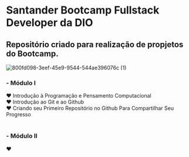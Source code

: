 # Santander Bootcamp Fullstack Developer da DIO
## Repositório criado para realização de propjetos do Bootcamp. 

![800fd098-3eef-45e9-9544-544ae396076c (1)](https://user-images.githubusercontent.com/87916977/171748680-c556e5c8-cc5f-4b74-a84b-f3645858caa3.png)


### - Módulo I<br />
♥ Introdução à Programação e Pensamento Computacional<br />
♥ Introdução ao Git e ao Github<br />
♥ Criando seu Primeiro Repositório no Github Para Compartilhar Seu Progresso<br />
<br />
### - Módulo II<br />
♥<br />

